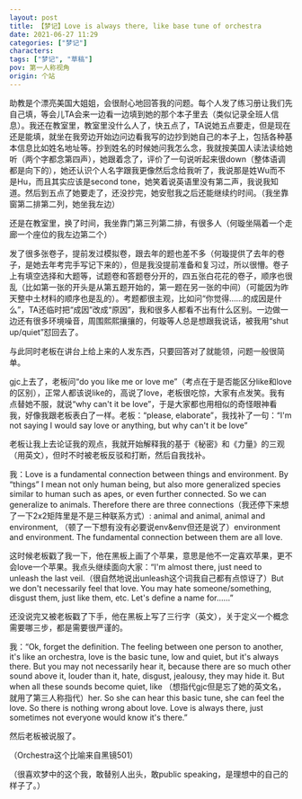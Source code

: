 ```yaml
---
layout: post
title: 【梦记】Love is always there, like base tune of orchestra
date: 2021-06-27 11:29
categories: ["梦记"]
characters: 
tags: ["梦记", "草稿"]
pov: 第一人称视角
origin: 个站
---
```


助教是个漂亮美国大姐姐，会很耐心地回答我的问题。每个人发了练习册让我们先自己填，等会儿TA会来一边看一边填到她的那个本子里去（类似记录全班人信息）。我还在教室里，教室里没什么人了，快五点了，TA说她五点要走，但是现在还是能填，就坐在我旁边开始边问边看我写的边抄到她自己的本子上，包括各种基本信息比如姓名地址等。抄到姓名的时候她问我怎么念，我就按美国人读法读给她听（两个字都念第四声），她跟着念了，评价了一句说听起来很down（整体语调都是向下的），她还认识个人名字跟我更像然后念给我听了，我说那是姓Wu而不是Hu，而且其实应该是second tone，她笑着说英语里没有第二声，我说我知道。然后到五点了她要走了，还没抄完，她安慰我之后还能继续约时间。（我坐靠窗第二排第二列，她坐我左边）

还是在教室里，换了时间，我坐靠门第三列第二排，有很多人（何璇坐隔着一个走廊一个座位的我左边第二个）

发了很多张卷子，提前发过模拟卷，跟去年的题也差不多（何璇提供了去年的卷子，是她去年考完手写记下来的），但是我没提前准备和复习过，所以很懵。卷子上有填空选择和大题等，试题卷和答题卷分开的，四五张白花花的卷子，顺序也很乱（比如第一张的开头是从第五题开始的，第一题在另一张的中间）（可能因为昨天整中土材料的顺序也是乱的）。考题都很主观，比如问“你觉得……的成因是什么”，TA还临时把“成因”改成“原因”，我和很多人都看不出有什么区别。一边做一边还有很多环境噪音，周围熙熙攘攘的，何璇等人总是想跟我说话，被我用“shut up/quiet”怼回去了。

与此同时老板在讲台上给上来的人发东西，只要回答对了就能领，问题一般很简单。

gjc上去了，老板问“do you like me or love me”（考点在于是否能区分like和love的区别），正常人都该说like的，高说了love，老板很吃惊，大家有点发笑。我有点替她不服，就说“why can't it be love”，于是大家都也用相似的奇怪眼神看我，好像我跟老板表白了一样。老板：“please, elaborate”，我找补了一句：“I'm not saying I would say love or anything, but why can't it be love”

老板让我上去论证我的观点，我就开始解释我的基于《秘密》和《力量》的三观（用英文），但时不时被老板反驳和打断，然后自我找补。

我：Love is a fundamental connection between things and environment. By “things” I mean not only human being, but also more generalized species similar to human such as apes, or even further connected. So we can generalize to animals. Therefore there are three connections（我还停下来想了一下2x2矩阵里是不是三种联系方式）: animal and animal, animal and environment, （顿了一下想有没有必要说env&env但还是说了）environment and environment. The fundamental connection between them are all love.

这时候老板戳了我一下，他在黑板上画了个苹果，意思是他不一定喜欢苹果，更不会love一个苹果。我点头继续面向大家：“I'm almost there, just need to unleash the last veil.（很自然地说出unleash这个词我自己都有点惊讶了）But we don't necessarily feel that love. You may hate someone/something, disgust them, just like them, etc. Let's define a name for……”

还没说完又被老板戳了下手，他在黑板上写了三行字（英文），关于定义一个概念需要哪三步，都是需要很严谨的。

我：“Ok, forget the definition. The feeling between one person to another, it's like an orchestra, love is the basic tune, low and quiet, but it's always there. But you may not necessarily hear it, because there are so much other sound above it, louder than it, hate, disgust, jealousy, they may hide it. But when all these sounds become quiet, like （想指代gjc但是忘了她的英文名，就用了第三人称指代）her. So she can hear this basic tune, she can feel the love. So there is nothing wrong about love. Love is always there, just sometimes not everyone would know it's there.”

然后老板被说服了。

（Orchestra这个比喻来自黑镜501）

（很喜欢梦中的这个我，敢替别人出头，敢public speaking，是理想中的自己的样子了。）

